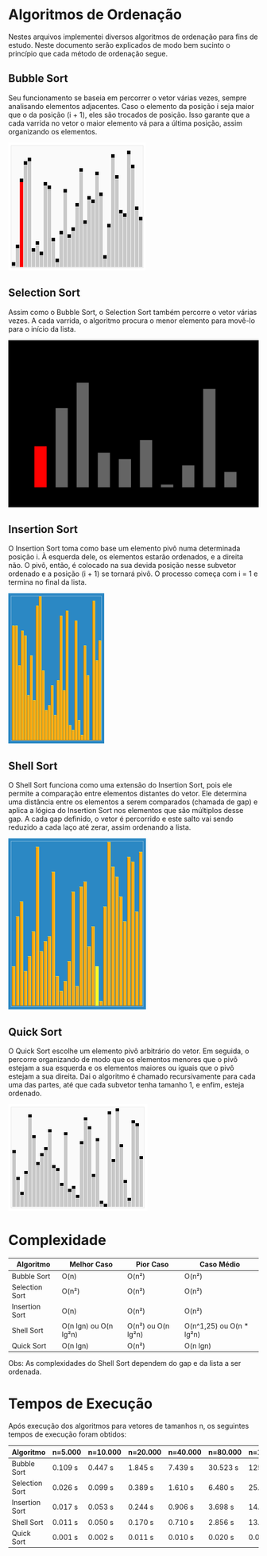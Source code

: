 # Algoritmos de Ordenação

Nestes arquivos implementei diversos algoritmos de ordenação para fins de estudo. Neste documento serão explicados de modo bem sucinto o princípio que cada método de ordenação segue.

## Bubble Sort
Seu funcionamento se baseia em percorrer o vetor várias vezes, sempre analisando elementos adjacentes. Caso o elemento da posição i seja maior que o da posição (i + 1), eles são trocados de posição. Isso garante que a cada varrida no vetor o maior elemento vá para a última posição, assim organizando os elementos.

![gifs/bubble_sort.gif](gifs/bubble_sort.gif)

## Selection Sort
Assim como o Bubble Sort, o Selection Sort também percorre o vetor várias vezes. A cada varrida, o algoritmo procura o menor elemento para movê-lo para o início da lista.

![gifs/selection_sort.gif](gifs/selection_sort.gif)

## Insertion Sort

O Insertion Sort toma como base um elemento pivô numa determinada posição i. À esquerda dele, os elementos estarão ordenados, e a direita não. O pivô, então, é colocado na sua devida posição nesse subvetor ordenado e a posição (i + 1) se tornará pivô. O processo começa com i = 1 e termina no final da lista.

![gifs/insertion_sort.gif](gifs/insertion_sort.gif)

## Shell Sort
O Shell Sort funciona como uma extensão do Insertion Sort, pois ele permite a comparação entre elementos distantes do vetor. Ele determina uma distância entre os elementos a serem comparados (chamada de gap) e aplica a lógica do Insertion Sort nos elementos que são múltiplos desse gap. A cada gap definido, o vetor é percorrido e este salto vai sendo reduzido a cada laço até zerar, assim ordenando a lista. 

![gifs/shell_sort.gif](gifs/shell_sort.gif)

## Quick Sort

O Quick Sort escolhe um elemento pivô arbitrário do vetor. Em seguida, o percorre organizando de modo que os elementos menores que o pivô estejam a sua esquerda e os elementos maiores ou iguais que o pivô estejam a sua direita. Dai o algoritmo é chamado recursivamente para cada uma das partes, até que cada subvetor tenha tamanho 1, e enfim, esteja ordenado.

![gifs/quick_sort.gif](gifs/quick_sort.gif)

# Complexidade

Algoritmo | Melhor Caso | Pior Caso | Caso Médio
--- | --- | --- | ---
Bubble Sort | O(n) | O(n²) | O(n²)
Selection Sort | O(n²)| O(n²) | O(n²)
Insertion Sort | O(n) | O(n²) | O(n²)
Shell Sort | O(n lgn) ou O(n lg²n) | O(n²) ou O(n lg²n)| O(n^1,25) ou O(n * lg²n)
Quick Sort | O(n lgn)| O(n²) | O(n lgn)

Obs: As complexidades do Shell Sort dependem do gap e da lista a ser ordenada.

# Tempos de Execução

Após execução dos algoritmos para vetores de tamanhos n, os seguintes tempos de execução foram obtidos:

Algoritmo|n=5.000|n=10.000|n=20.000|n=40.000|n=80.000|n=160.000|n=320.000|n=640.000|n=1.280.000
--- | --- | --- | --- | --- | --- | --- | --- | --- | ---
Bubble Sort    | 0.109 s | 0.447 s | 1.845 s | 7.439 s | 30.523 s | 125.414 s | 499.462 s | 1982.412 s | s 
Selection Sort | 0.026 s | 0.099 s | 0.389 s | 1.610 s | 6.480 s | 25.895 s | 116.446 s | 411.140 s | s 
Insertion Sort | 0.017 s | 0.053 s | 0.244 s | 0.906 s | 3.698 s | 14.768 s | 59.943 s | 455.426 s | s 
Shell Sort     | 0.011 s | 0.050 s | 0.170 s | 0.710 s | 2.856 s | 13.016 s | 64.688 s | 313.416 s | s 
Quick Sort     | 0.001 s | 0.002 s | 0.011 s | 0.010 s | 0.020 s | 0.025 s | 0.052 s | 0.112 s | s 